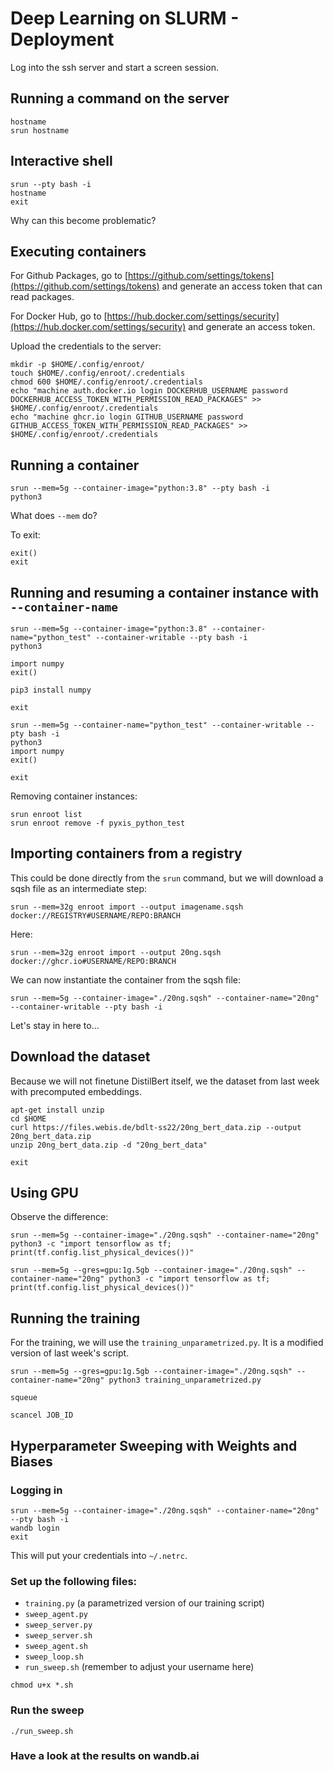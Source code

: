 
# Deep Learning on SLURM - Deployment

Log into the ssh server and start a screen session.

## Running a command on the server

```
hostname
srun hostname
```

## Interactive shell

```
srun --pty bash -i
hostname
exit
```

Why can this become problematic?

## Executing containers

For Github Packages, go to [https://github.com/settings/tokens](https://github.com/settings/tokens) and generate an access token that can read packages.

For Docker Hub, go to [https://hub.docker.com/settings/security](https://hub.docker.com/settings/security) and generate an access token.

Upload the credentials to the server:

```
mkdir -p $HOME/.config/enroot/
touch $HOME/.config/enroot/.credentials
chmod 600 $HOME/.config/enroot/.credentials
echo "machine auth.docker.io login DOCKERHUB_USERNAME password DOCKERHUB_ACCESS_TOKEN_WITH_PERMISSION_READ_PACKAGES" >> $HOME/.config/enroot/.credentials
echo "machine ghcr.io login GITHUB_USERNAME password GITHUB_ACCESS_TOKEN_WITH_PERMISSION_READ_PACKAGES" >> $HOME/.config/enroot/.credentials
```

## Running a container

```
srun --mem=5g --container-image="python:3.8" --pty bash -i
python3
```

What does `--mem` do?

To exit:

```
exit()
exit
```

## Running and resuming a container instance with `--container-name`

```
srun --mem=5g --container-image="python:3.8" --container-name="python_test" --container-writable --pty bash -i
python3

import numpy
exit()

pip3 install numpy

exit

srun --mem=5g --container-name="python_test" --container-writable --pty bash -i
python3
import numpy
exit()

exit
```

Removing container instances:

```
srun enroot list
srun enroot remove -f pyxis_python_test
```

## Importing containers from a registry

This could be done directly from the `srun` command, but we will download a sqsh file as an intermediate step:

```
srun --mem=32g enroot import --output imagename.sqsh docker://REGISTRY#USERNAME/REPO:BRANCH
```

Here:

```
srun --mem=32g enroot import --output 20ng.sqsh docker://ghcr.io#USERNAME/REPO:BRANCH
```

We can now instantiate the container from the sqsh file:

```
srun --mem=5g --container-image="./20ng.sqsh" --container-name="20ng" --container-writable --pty bash -i
```

Let's stay in here to...

## Download the dataset

Because we will not finetune DistilBert itself, we the dataset from last week with precomputed embeddings.

```
apt-get install unzip
cd $HOME
curl https://files.webis.de/bdlt-ss22/20ng_bert_data.zip --output 20ng_bert_data.zip
unzip 20ng_bert_data.zip -d "20ng_bert_data"

exit
```

## Using GPU

Observe the difference:

```
srun --mem=5g --container-image="./20ng.sqsh" --container-name="20ng" python3 -c "import tensorflow as tf; print(tf.config.list_physical_devices())"

srun --mem=5g --gres=gpu:1g.5gb --container-image="./20ng.sqsh" --container-name="20ng" python3 -c "import tensorflow as tf; print(tf.config.list_physical_devices())"
```

## Running the training

For the training, we will use the `training_unparametrized.py`. It is a modified version of last week's script.

```
srun --mem=5g --gres=gpu:1g.5gb --container-image="./20ng.sqsh" --container-name="20ng" python3 training_unparametrized.py

squeue

scancel JOB_ID
```

## Hyperparameter Sweeping with Weights and Biases

### Logging in

```
srun --mem=5g --container-image="./20ng.sqsh" --container-name="20ng" --pty bash -i
wandb login
exit
```

This will put your credentials into `~/.netrc`.

### Set up the following files:

- `training.py` (a parametrized version of our training script)
- `sweep_agent.py`
- `sweep_server.py`
- `sweep_server.sh`
- `sweep_agent.sh`
- `sweep_loop.sh`
- `run_sweep.sh` (remember to adjust your username here)

```
chmod u+x *.sh
```

### Run the sweep

```
./run_sweep.sh
```

### Have a look at the results on wandb.ai